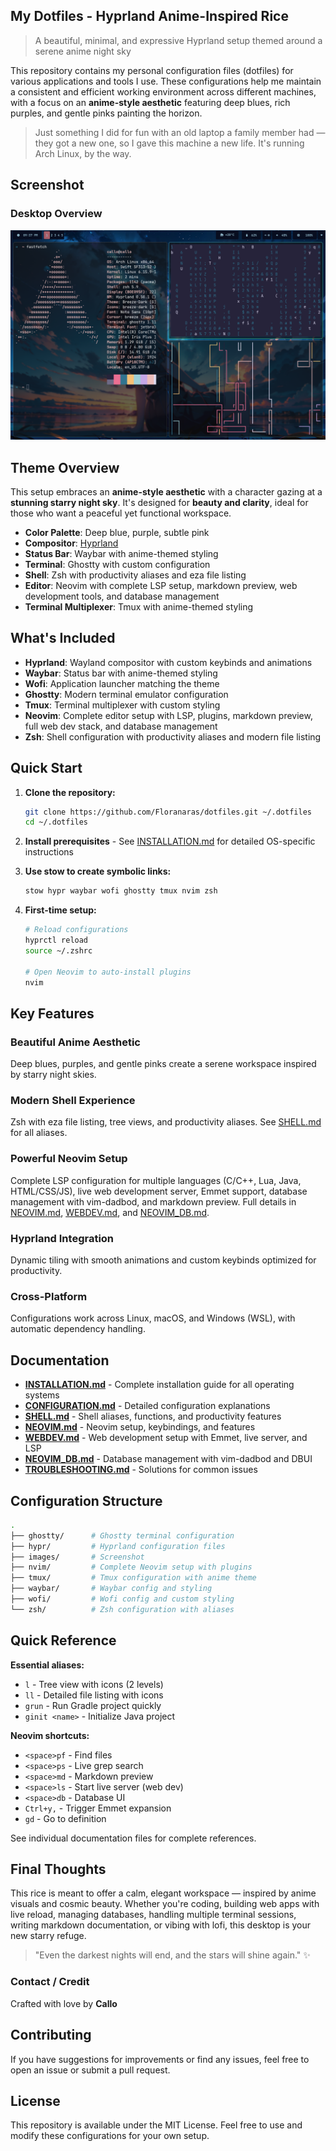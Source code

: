 ## My Dotfiles - Hyprland Anime-Inspired Rice

> A beautiful, minimal, and expressive Hyprland setup themed around a serene anime night sky

This repository contains my personal configuration files (dotfiles) for various applications and tools I use. These configurations help me maintain a consistent and efficient working environment across different machines, with a focus on an **anime-style aesthetic** featuring deep blues, rich purples, and gentle pinks painting the horizon.

> Just something I did for fun with an old laptop a family member had — they got a new one, so I gave this machine a new life. It's running Arch Linux, by the way.

## Screenshot

### Desktop Overview
![Screenshot](images/screenshot.png)

## Theme Overview

This setup embraces an **anime-style aesthetic** with a character gazing at a **stunning starry night sky**. It's designed for **beauty and clarity**, ideal for those who want a peaceful yet functional workspace.

* **Color Palette**: Deep blue, purple, subtle pink
* **Compositor**: [Hyprland](https://github.com/hyprwm/Hyprland)
* **Status Bar**: Waybar with anime-themed styling
* **Terminal**: Ghostty with custom configuration
* **Shell**: Zsh with productivity aliases and eza file listing
* **Editor**: Neovim with complete LSP setup, markdown preview, web development tools, and database management
* **Terminal Multiplexer**: Tmux with anime-themed styling

## What's Included

- **Hyprland**: Wayland compositor with custom keybinds and animations
- **Waybar**: Status bar with anime-themed styling  
- **Wofi**: Application launcher matching the theme
- **Ghostty**: Modern terminal emulator configuration
- **Tmux**: Terminal multiplexer with custom styling
- **Neovim**: Complete editor setup with LSP, plugins, markdown preview, full web dev stack, and database management
- **Zsh**: Shell configuration with productivity aliases and modern file listing

## Quick Start

1. **Clone the repository:**
   ```bash
   git clone https://github.com/Floranaras/dotfiles.git ~/.dotfiles
   cd ~/.dotfiles
   ```

2. **Install prerequisites** - See [INSTALLATION.md](docs/INSTALLATION.md) for detailed OS-specific instructions

3. **Use stow to create symbolic links:**
   ```bash
   stow hypr waybar wofi ghostty tmux nvim zsh
   ```

4. **First-time setup:**
   ```bash
   # Reload configurations
   hyprctl reload
   source ~/.zshrc
   
   # Open Neovim to auto-install plugins
   nvim
   ```

## Key Features

### **Beautiful Anime Aesthetic**
Deep blues, purples, and gentle pinks create a serene workspace inspired by starry night skies.

### **Modern Shell Experience** 
Zsh with eza file listing, tree views, and productivity aliases. See [SHELL.md](docs/SHELL.md) for all aliases.

### **Powerful Neovim Setup**
Complete LSP configuration for multiple languages (C/C++, Lua, Java, HTML/CSS/JS), live web development server, Emmet support, database management with vim-dadbod, and markdown preview. Full details in [NEOVIM.md](docs/NEOVIM.md), [WEBDEV.md](docs/WEBDEV.md), and [NEOVIM_DB.md](docs/NEOVIM_DB.md).

### **Hyprland Integration**
Dynamic tiling with smooth animations and custom keybinds optimized for productivity.

### **Cross-Platform**
Configurations work across Linux, macOS, and Windows (WSL), with automatic dependency handling.

## Documentation

- **[INSTALLATION.md](docs/INSTALLATION.md)** - Complete installation guide for all operating systems
- **[CONFIGURATION.md](docs/CONFIGURATION.md)** - Detailed configuration explanations
- **[SHELL.md](docs/SHELL.md)** - Shell aliases, functions, and productivity features
- **[NEOVIM.md](docs/NEOVIM.md)** - Neovim setup, keybindings, and features
- **[WEBDEV.md](docs/WEBDEV.md)** - Web development setup with Emmet, live server, and LSP
- **[NEOVIM_DB.md](docs/NEOVIM_DB.md)** - Database management with vim-dadbod and DBUI
- **[TROUBLESHOOTING.md](docs/TROUBLESHOOTING.md)** - Solutions for common issues

## Configuration Structure

```bash
.
├── ghostty/      # Ghostty terminal configuration
├── hypr/         # Hyprland configuration files  
├── images/       # Screenshot
├── nvim/         # Complete Neovim setup with plugins
├── tmux/         # Tmux configuration with anime theme
├── waybar/       # Waybar config and styling
├── wofi/         # Wofi config and custom styling
└── zsh/          # Zsh configuration with aliases
```

## Quick Reference

**Essential aliases:**
- `l` - Tree view with icons (2 levels)
- `ll` - Detailed file listing with icons  
- `grun` - Run Gradle project quickly
- `ginit <name>` - Initialize Java project

**Neovim shortcuts:**
- `<space>pf` - Find files
- `<space>ps` - Live grep search
- `<space>md` - Markdown preview
- `<space>ls` - Start live server (web dev)
- `<space>db` - Database UI
- `Ctrl+y,` - Trigger Emmet expansion
- `gd` - Go to definition

See individual documentation files for complete references.

## Final Thoughts

This rice is meant to offer a calm, elegant workspace — inspired by anime visuals and cosmic beauty. Whether you're coding, building web apps with live reload, managing databases, handling multiple terminal sessions, writing markdown documentation, or vibing with lofi, this desktop is your new starry refuge.

> "Even the darkest nights will end, and the stars will shine again." ✨

### Contact / Credit
Crafted with love by **Callo**

## Contributing

If you have suggestions for improvements or find any issues, feel free to open an issue or submit a pull request.

## License

This repository is available under the MIT License. Feel free to use and modify these configurations for your own setup.
